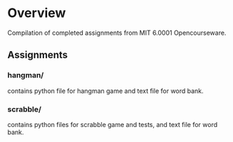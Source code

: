 # Overview

Compilation of completed assignments from MIT 6.0001 Opencourseware.

## Assignments

### hangman/

contains python file for hangman game and text file for word bank.

### scrabble/

contains python files for scrabble game and tests, and text file for word bank.
